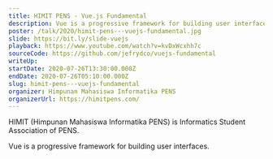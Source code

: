 ```yaml
---
title: HIMIT PENS - Vue.js Fundamental
description: Vue is a progressive framework for building user interfaces.
poster: /talk/2020/himit-pens---vuejs-fundamental.jpg
slide: https://bit.ly/slide-vuejs
playback: https://www.youtube.com/watch?v=kvDxWcxhh7c
sourceCode: https://github.com/jefrydco/vuejs-fundamental
writeUp: 
startDate: 2020-07-26T13:30:00.000Z
endDate: 2020-07-26T05:10:00.000Z
slug: himit-pens---vuejs-fundamental
organizer: Himpunan Mahasiswa Informatika PENS
organizerUrl: https://himitpens.com/
---
```


HIMIT (Himpunan Mahasiswa Informatika PENS) is Informatics Student Association of PENS.

Vue is a progressive framework for building user interfaces.
